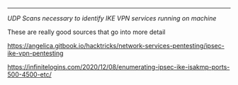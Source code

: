 ___


*UDP Scans necessary to identify IKE VPN services running on machine*

These are really good sources that go into more detail

https://angelica.gitbook.io/hacktricks/network-services-pentesting/ipsec-ike-vpn-pentesting

https://infinitelogins.com/2020/12/08/enumerating-ipsec-ike-isakmp-ports-500-4500-etc/



